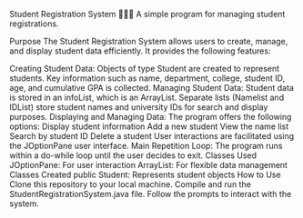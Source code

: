 Student Registration System 🧑🏻‍💻
A simple program for managing student registrations.

Purpose
The Student Registration System allows users to create, manage, and display student data efficiently. It provides the following features:

Creating Student Data:
Objects of type Student are created to represent students.
Key information such as name, department, college, student ID, age, and cumulative GPA is collected.
Managing Student Data:
Student data is stored in an infoList, which is an ArrayList<Student>.
Separate lists (Namelist and IDList) store student names and university IDs for search and display purposes.
Displaying and Managing Data:
The program offers the following options:
Display student information
Add a new student
View the name list
Search by student ID
Delete a student
User interactions are facilitated using the JOptionPane user interface.
Main Repetition Loop:
The program runs within a do-while loop until the user decides to exit.
Classes Used
JOptionPane: For user interaction
ArrayList: For flexible data management
Classes Created
public Student: Represents student objects
How to Use
Clone this repository to your local machine.
Compile and run the StudentRegistrationSystem.java file.
Follow the prompts to interact with the system.
